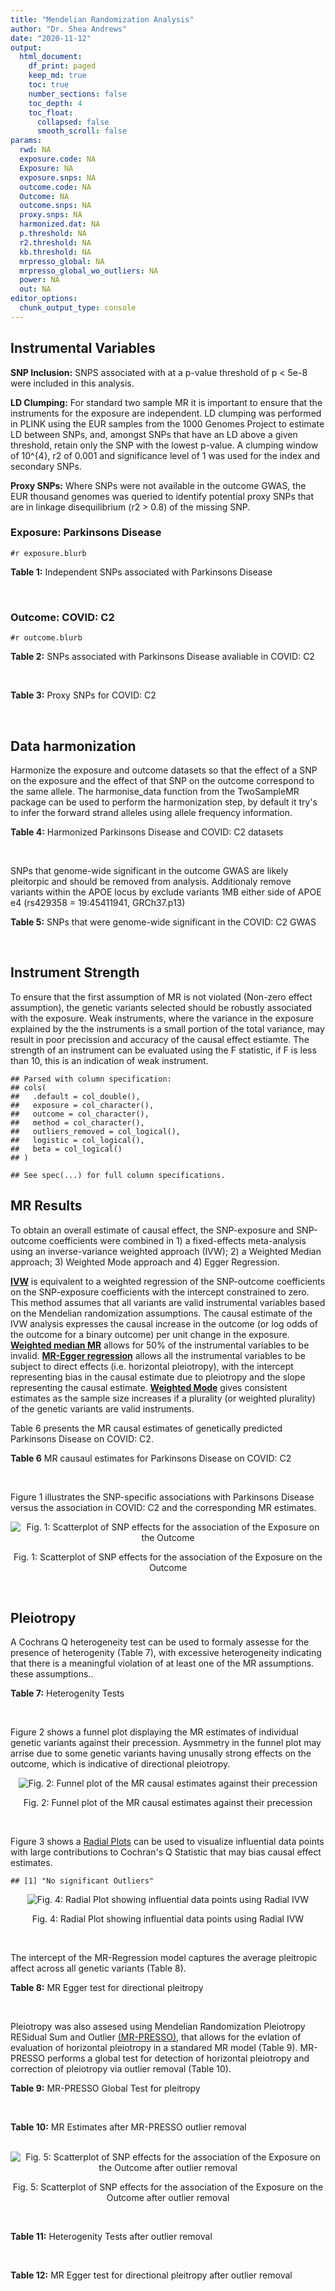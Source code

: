 ```yaml
---
title: "Mendelian Randomization Analysis"
author: "Dr. Shea Andrews"
date: "2020-11-12"
output:
  html_document:
    df_print: paged
    keep_md: true
    toc: true
    number_sections: false
    toc_depth: 4
    toc_float:
      collapsed: false
      smooth_scroll: false
params:
  rwd: NA
  exposure.code: NA
  Exposure: NA
  exposure.snps: NA
  outcome.code: NA
  Outcome: NA
  outcome.snps: NA
  proxy.snps: NA
  harmonized.dat: NA
  p.threshold: NA
  r2.threshold: NA
  kb.threshold: NA
  mrpresso_global: NA
  mrpresso_global_wo_outliers: NA
  power: NA
  out: NA
editor_options:
  chunk_output_type: console
---
```







## Instrumental Variables
**SNP Inclusion:** SNPS associated with at a p-value threshold of p < 5e-8 were included in this analysis.
<br>

**LD Clumping:** For standard two sample MR it is important to ensure that the instruments for the exposure are independent. LD clumping was performed in PLINK using the EUR samples from the 1000 Genomes Project to estimate LD between SNPs, and, amongst SNPs that have an LD above a given threshold, retain only the SNP with the lowest p-value. A clumping window of 10^{4}, r2 of 0.001 and significance level of 1 was used for the index and secondary SNPs.
<br>

**Proxy SNPs:** Where SNPs were not available in the outcome GWAS, the EUR thousand genomes was queried to identify potential proxy SNPs that are in linkage disequilibrium (r2 > 0.8) of the missing SNP.
<br>

### Exposure: Parkinsons Disease
`#r exposure.blurb`
<br>

**Table 1:** Independent SNPs associated with Parkinsons Disease
<div data-pagedtable="false">
  <script data-pagedtable-source type="application/json">
{"columns":[{"label":["SNP"],"name":[1],"type":["chr"],"align":["left"]},{"label":["CHROM"],"name":[2],"type":["dbl"],"align":["right"]},{"label":["POS"],"name":[3],"type":["dbl"],"align":["right"]},{"label":["REF"],"name":[4],"type":["chr"],"align":["left"]},{"label":["ALT"],"name":[5],"type":["chr"],"align":["left"]},{"label":["AF"],"name":[6],"type":["dbl"],"align":["right"]},{"label":["BETA"],"name":[7],"type":["dbl"],"align":["right"]},{"label":["SE"],"name":[8],"type":["dbl"],"align":["right"]},{"label":["Z"],"name":[9],"type":["dbl"],"align":["right"]},{"label":["P"],"name":[10],"type":["dbl"],"align":["right"]},{"label":["N"],"name":[11],"type":["dbl"],"align":["right"]},{"label":["TRAIT"],"name":[12],"type":["chr"],"align":["left"]}],"data":[{"1":"rs35749011","2":"1","3":"155135036","4":"G","5":"A","6":"0.0191","7":"0.7508","8":"0.0659","9":"11.393020","10":"5.022e-30","11":"482730","12":"parkinsons_disease"},{"1":"rs823106","2":"1","3":"205656453","4":"G","5":"C","6":"0.8488","7":"-0.1492","8":"0.0239","9":"-6.242678","10":"4.100e-10","11":"482730","12":"parkinsons_disease"},{"1":"rs4488803","2":"3","3":"58218352","4":"G","5":"A","6":"0.3746","7":"-0.1136","8":"0.0199","9":"-5.708543","10":"1.076e-08","11":"482730","12":"parkinsons_disease"},{"1":"rs34311866","2":"4","3":"951947","4":"T","5":"C","6":"0.1958","7":"0.2272","8":"0.0231","9":"9.835500","10":"7.974e-23","11":"482730","12":"parkinsons_disease"},{"1":"rs4698412","2":"4","3":"15737348","4":"G","5":"A","6":"0.5530","7":"0.1258","8":"0.0168","9":"7.488095","10":"7.049e-14","11":"482730","12":"parkinsons_disease"},{"1":"rs7695720","2":"4","3":"77183300","4":"A","5":"C","6":"0.2091","7":"-0.1255","8":"0.0208","9":"-6.033650","10":"1.528e-09","11":"482730","12":"parkinsons_disease"},{"1":"rs356203","2":"4","3":"90666041","4":"C","5":"T","6":"0.6169","7":"-0.2398","8":"0.0178","9":"-13.471910","10":"3.007e-41","11":"482730","12":"parkinsons_disease"},{"1":"rs75646569","2":"5","3":"60345424","4":"T","5":"G","6":"0.1117","7":"0.1916","8":"0.0266","9":"7.203010","10":"5.618e-13","11":"482730","12":"parkinsons_disease"},{"1":"rs35265698","2":"6","3":"32561334","4":"C","5":"G","6":"0.1547","7":"-0.2000","8":"0.0303","9":"-6.600660","10":"3.927e-11","11":"480593","12":"parkinsons_disease"},{"1":"rs858295","2":"7","3":"23245569","4":"A","5":"G","6":"0.3947","7":"-0.1039","8":"0.0176","9":"-5.903410","10":"3.831e-09","11":"482730","12":"parkinsons_disease"},{"1":"rs620490","2":"8","3":"16697579","4":"T","5":"G","6":"0.2762","7":"-0.1174","8":"0.0190","9":"-6.178950","10":"6.456e-10","11":"482730","12":"parkinsons_disease"},{"1":"rs144814361","2":"10","3":"121410917","4":"C","5":"T","6":"0.0174","7":"0.4411","8":"0.0680","9":"6.486765","10":"9.065e-11","11":"482730","12":"parkinsons_disease"},{"1":"rs75505347","2":"12","3":"40885549","4":"C","5":"T","6":"0.0195","7":"0.3917","8":"0.0674","9":"5.811573","10":"6.117e-09","11":"482730","12":"parkinsons_disease"},{"1":"rs10847864","2":"12","3":"123326598","4":"G","5":"T","6":"0.3625","7":"0.1274","8":"0.0179","9":"7.117318","10":"9.812e-13","11":"482730","12":"parkinsons_disease"},{"1":"rs4774417","2":"15","3":"61993702","4":"G","5":"A","6":"0.7397","7":"0.1052","8":"0.0192","9":"5.479167","10":"4.626e-08","11":"482730","12":"parkinsons_disease"},{"1":"rs12934900","2":"16","3":"30923602","4":"A","5":"T","6":"0.6571","7":"0.1215","8":"0.0184","9":"6.603260","10":"4.331e-11","11":"482730","12":"parkinsons_disease"},{"1":"rs4566208","2":"17","3":"16010920","4":"A","5":"G","6":"0.5659","7":"-0.0957","8":"0.0174","9":"-5.500000","10":"3.884e-08","11":"482730","12":"parkinsons_disease"},{"1":"rs58879558","2":"17","3":"44095467","4":"T","5":"C","6":"0.2229","7":"-0.2383","8":"0.0250","9":"-9.532000","10":"1.363e-21","11":"482730","12":"parkinsons_disease"},{"1":"rs4588066","2":"18","3":"40672964","4":"G","5":"A","6":"0.3260","7":"0.1046","8":"0.0178","9":"5.876404","10":"4.453e-09","11":"482730","12":"parkinsons_disease"}],"options":{"columns":{"min":{},"max":[10]},"rows":{"min":[10],"max":[10]},"pages":{}}}
  </script>
</div>
<br>

### Outcome: COVID: C2
`#r outcome.blurb`
<br>

**Table 2:** SNPs associated with Parkinsons Disease avaliable in COVID: C2
<div data-pagedtable="false">
  <script data-pagedtable-source type="application/json">
{"columns":[{"label":["SNP"],"name":[1],"type":["chr"],"align":["left"]},{"label":["CHROM"],"name":[2],"type":["dbl"],"align":["right"]},{"label":["POS"],"name":[3],"type":["dbl"],"align":["right"]},{"label":["REF"],"name":[4],"type":["chr"],"align":["left"]},{"label":["ALT"],"name":[5],"type":["chr"],"align":["left"]},{"label":["AF"],"name":[6],"type":["dbl"],"align":["right"]},{"label":["BETA"],"name":[7],"type":["dbl"],"align":["right"]},{"label":["SE"],"name":[8],"type":["dbl"],"align":["right"]},{"label":["Z"],"name":[9],"type":["dbl"],"align":["right"]},{"label":["P"],"name":[10],"type":["dbl"],"align":["right"]},{"label":["N"],"name":[11],"type":["dbl"],"align":["right"]},{"label":["TRAIT"],"name":[12],"type":["chr"],"align":["left"]}],"data":[{"1":"rs35749011","2":"1","3":"155135036","4":"G","5":"A","6":"0.02514","7":"0.04259700","8":"0.071421","9":"0.596421221","10":"0.5509000","11":"677994","12":"covid_vs._population__eur_wo_ukbb"},{"1":"rs823106","2":"1","3":"205656453","4":"G","5":"C","6":"0.86340","7":"0.00177310","8":"0.022497","9":"0.078814953","10":"0.9372000","11":"921184","12":"covid_vs._population__eur_wo_ukbb"},{"1":"rs4488803","2":"3","3":"58218352","4":"G","5":"A","6":"0.42420","7":"-0.01270900","8":"0.016824","9":"-0.755408940","10":"0.4500000","11":"917047","12":"covid_vs._population__eur_wo_ukbb"},{"1":"rs34311866","2":"4","3":"951947","4":"T","5":"C","6":"0.20460","7":"0.02358500","8":"0.019360","9":"1.218233471","10":"0.2231000","11":"926803","12":"covid_vs._population__eur_wo_ukbb"},{"1":"rs4698412","2":"4","3":"15737348","4":"G","5":"A","6":"0.55980","7":"-0.01759000","8":"0.015383","9":"-1.143470064","10":"0.2528000","11":"926803","12":"covid_vs._population__eur_wo_ukbb"},{"1":"rs7695720","2":"4","3":"77183300","4":"A","5":"C","6":"0.21030","7":"-0.02575300","8":"0.020549","9":"-1.253248333","10":"0.2101000","11":"916083","12":"covid_vs._population__eur_wo_ukbb"},{"1":"rs356203","2":"4","3":"90666041","4":"C","5":"T","6":"0.63470","7":"0.01792300","8":"0.016066","9":"1.115585709","10":"0.2646000","11":"926439","12":"covid_vs._population__eur_wo_ukbb"},{"1":"rs75646569","2":"5","3":"60345424","4":"T","5":"G","6":"0.11520","7":"-0.01843200","8":"0.025322","9":"-0.727904589","10":"0.4667000","11":"926803","12":"covid_vs._population__eur_wo_ukbb"},{"1":"rs35265698","2":"6","3":"32561334","4":"C","5":"G","6":"0.17670","7":"-0.07412800","8":"0.022029","9":"-3.365018839","10":"0.0007653","11":"788218","12":"covid_vs._population__eur_wo_ukbb"},{"1":"rs858295","2":"7","3":"23245569","4":"A","5":"G","6":"0.38840","7":"0.01542300","8":"0.015683","9":"0.983421539","10":"0.3254000","11":"927103","12":"covid_vs._population__eur_wo_ukbb"},{"1":"rs620490","2":"8","3":"16697579","4":"T","5":"G","6":"0.29810","7":"-0.00933760","8":"0.017213","9":"-0.542473712","10":"0.5875000","11":"926139","12":"covid_vs._population__eur_wo_ukbb"},{"1":"rs144814361","2":"10","3":"121410917","4":"C","5":"T","6":"0.02596","7":"0.13123000","8":"0.068470","9":"1.916605813","10":"0.0552800","11":"916083","12":"covid_vs._population__eur_wo_ukbb"},{"1":"rs75505347","2":"12","3":"40885549","4":"C","5":"T","6":"0.02849","7":"0.00038508","8":"0.058793","9":"0.006549759","10":"0.9948000","11":"920520","12":"covid_vs._population__eur_wo_ukbb"},{"1":"rs10847864","2":"12","3":"123326598","4":"G","5":"T","6":"0.34150","7":"-0.01128600","8":"0.021336","9":"-0.528965129","10":"0.5968000","11":"627075","12":"covid_vs._population__eur_wo_ukbb"},{"1":"rs4774417","2":"15","3":"61993702","4":"G","5":"A","6":"0.69350","7":"0.02660800","8":"0.020170","9":"1.319186911","10":"0.1871000","11":"907626","12":"covid_vs._population__eur_wo_ukbb"},{"1":"rs12934900","2":"16","3":"30923602","4":"A","5":"T","6":"0.63520","7":"-0.00459730","8":"0.017204","9":"-0.267222739","10":"0.7893000","11":"917047","12":"covid_vs._population__eur_wo_ukbb"},{"1":"rs4566208","2":"17","3":"16010920","4":"A","5":"G","6":"0.55250","7":"0.01515900","8":"0.016875","9":"0.898311111","10":"0.3690000","11":"917983","12":"covid_vs._population__eur_wo_ukbb"},{"1":"rs58879558","2":"17","3":"44095467","4":"T","5":"C","6":"0.20520","7":"-0.05543300","8":"0.018944","9":"-2.926150760","10":"0.0034320","11":"688092","12":"covid_vs._population__eur_wo_ukbb"},{"1":"rs4588066","2":"18","3":"40672964","4":"G","5":"A","6":"0.34790","7":"0.01387300","8":"0.016441","9":"0.843805121","10":"0.3988000","11":"926803","12":"covid_vs._population__eur_wo_ukbb"}],"options":{"columns":{"min":{},"max":[10]},"rows":{"min":[10],"max":[10]},"pages":{}}}
  </script>
</div>
<br>

**Table 3:** Proxy SNPs for COVID: C2
<div data-pagedtable="false">
  <script data-pagedtable-source type="application/json">
{"columns":[{"label":["proxy.outcome"],"name":[1],"type":["lgl"],"align":["right"]},{"label":["target_snp"],"name":[2],"type":["lgl"],"align":["right"]},{"label":["proxy_snp"],"name":[3],"type":["lgl"],"align":["right"]},{"label":["ld.r2"],"name":[4],"type":["lgl"],"align":["right"]},{"label":["Dprime"],"name":[5],"type":["lgl"],"align":["right"]},{"label":["ref.proxy"],"name":[6],"type":["lgl"],"align":["right"]},{"label":["alt.proxy"],"name":[7],"type":["lgl"],"align":["right"]},{"label":["CHROM"],"name":[8],"type":["lgl"],"align":["right"]},{"label":["POS"],"name":[9],"type":["lgl"],"align":["right"]},{"label":["ALT.proxy"],"name":[10],"type":["lgl"],"align":["right"]},{"label":["REF.proxy"],"name":[11],"type":["lgl"],"align":["right"]},{"label":["AF"],"name":[12],"type":["lgl"],"align":["right"]},{"label":["BETA"],"name":[13],"type":["lgl"],"align":["right"]},{"label":["SE"],"name":[14],"type":["lgl"],"align":["right"]},{"label":["P"],"name":[15],"type":["lgl"],"align":["right"]},{"label":["N"],"name":[16],"type":["lgl"],"align":["right"]},{"label":["ref"],"name":[17],"type":["lgl"],"align":["right"]},{"label":["alt"],"name":[18],"type":["lgl"],"align":["right"]},{"label":["ALT"],"name":[19],"type":["lgl"],"align":["right"]},{"label":["REF"],"name":[20],"type":["lgl"],"align":["right"]},{"label":["PHASE"],"name":[21],"type":["lgl"],"align":["right"]}],"data":[{"1":"NA","2":"NA","3":"NA","4":"NA","5":"NA","6":"NA","7":"NA","8":"NA","9":"NA","10":"NA","11":"NA","12":"NA","13":"NA","14":"NA","15":"NA","16":"NA","17":"NA","18":"NA","19":"NA","20":"NA","21":"NA"}],"options":{"columns":{"min":{},"max":[10]},"rows":{"min":[10],"max":[10]},"pages":{}}}
  </script>
</div>
<br>

## Data harmonization
Harmonize the exposure and outcome datasets so that the effect of a SNP on the exposure and the effect of that SNP on the outcome correspond to the same allele. The harmonise_data function from the TwoSampleMR package can be used to perform the harmonization step, by default it try's to infer the forward strand alleles using allele frequency information.
<br>

**Table 4:** Harmonized Parkinsons Disease and COVID: C2 datasets
<div data-pagedtable="false">
  <script data-pagedtable-source type="application/json">
{"columns":[{"label":["SNP"],"name":[1],"type":["chr"],"align":["left"]},{"label":["effect_allele.exposure"],"name":[2],"type":["chr"],"align":["left"]},{"label":["other_allele.exposure"],"name":[3],"type":["chr"],"align":["left"]},{"label":["effect_allele.outcome"],"name":[4],"type":["chr"],"align":["left"]},{"label":["other_allele.outcome"],"name":[5],"type":["chr"],"align":["left"]},{"label":["beta.exposure"],"name":[6],"type":["dbl"],"align":["right"]},{"label":["beta.outcome"],"name":[7],"type":["dbl"],"align":["right"]},{"label":["eaf.exposure"],"name":[8],"type":["dbl"],"align":["right"]},{"label":["eaf.outcome"],"name":[9],"type":["dbl"],"align":["right"]},{"label":["remove"],"name":[10],"type":["lgl"],"align":["right"]},{"label":["palindromic"],"name":[11],"type":["lgl"],"align":["right"]},{"label":["ambiguous"],"name":[12],"type":["lgl"],"align":["right"]},{"label":["id.outcome"],"name":[13],"type":["chr"],"align":["left"]},{"label":["chr.outcome"],"name":[14],"type":["dbl"],"align":["right"]},{"label":["pos.outcome"],"name":[15],"type":["dbl"],"align":["right"]},{"label":["se.outcome"],"name":[16],"type":["dbl"],"align":["right"]},{"label":["z.outcome"],"name":[17],"type":["dbl"],"align":["right"]},{"label":["pval.outcome"],"name":[18],"type":["dbl"],"align":["right"]},{"label":["samplesize.outcome"],"name":[19],"type":["dbl"],"align":["right"]},{"label":["outcome"],"name":[20],"type":["chr"],"align":["left"]},{"label":["mr_keep.outcome"],"name":[21],"type":["lgl"],"align":["right"]},{"label":["pval_origin.outcome"],"name":[22],"type":["chr"],"align":["left"]},{"label":["chr.exposure"],"name":[23],"type":["dbl"],"align":["right"]},{"label":["pos.exposure"],"name":[24],"type":["dbl"],"align":["right"]},{"label":["se.exposure"],"name":[25],"type":["dbl"],"align":["right"]},{"label":["z.exposure"],"name":[26],"type":["dbl"],"align":["right"]},{"label":["pval.exposure"],"name":[27],"type":["dbl"],"align":["right"]},{"label":["samplesize.exposure"],"name":[28],"type":["dbl"],"align":["right"]},{"label":["exposure"],"name":[29],"type":["chr"],"align":["left"]},{"label":["mr_keep.exposure"],"name":[30],"type":["lgl"],"align":["right"]},{"label":["pval_origin.exposure"],"name":[31],"type":["chr"],"align":["left"]},{"label":["id.exposure"],"name":[32],"type":["chr"],"align":["left"]},{"label":["action"],"name":[33],"type":["dbl"],"align":["right"]},{"label":["mr_keep"],"name":[34],"type":["lgl"],"align":["right"]},{"label":["pt"],"name":[35],"type":["dbl"],"align":["right"]},{"label":["pleitropy_keep"],"name":[36],"type":["lgl"],"align":["right"]},{"label":["mrpresso_RSSobs"],"name":[37],"type":["dbl"],"align":["right"]},{"label":["mrpresso_pval"],"name":[38],"type":["dbl"],"align":["right"]},{"label":["mrpresso_keep"],"name":[39],"type":["lgl"],"align":["right"]}],"data":[{"1":"rs10847864","2":"T","3":"G","4":"T","5":"G","6":"0.1274","7":"-0.01128600","8":"0.3625","9":"0.34150","10":"FALSE","11":"FALSE","12":"FALSE","13":"GpMK6M","14":"12","15":"123326598","16":"0.021336","17":"-0.528965129","18":"0.5968000","19":"627075","20":"covidhgi2020anaC2v4eurwoukbb","21":"TRUE","22":"reported","23":"12","24":"123326598","25":"0.0179","26":"7.117318","27":"9.812e-13","28":"482730","29":"Nalls2019pd","30":"TRUE","31":"reported","32":"mr0SCF","33":"2","34":"TRUE","35":"5e-08","36":"TRUE","37":"3.818047e-04","38":"1.0000","39":"TRUE"},{"1":"rs12934900","2":"T","3":"A","4":"T","5":"A","6":"0.1215","7":"-0.00459730","8":"0.6571","9":"0.63520","10":"FALSE","11":"TRUE","12":"FALSE","13":"GpMK6M","14":"16","15":"30923602","16":"0.017204","17":"-0.267222739","18":"0.7893000","19":"917047","20":"covidhgi2020anaC2v4eurwoukbb","21":"TRUE","22":"reported","23":"16","24":"30923602","25":"0.0184","26":"6.603260","27":"4.331e-11","28":"482730","29":"Nalls2019pd","30":"TRUE","31":"reported","32":"mr0SCF","33":"2","34":"TRUE","35":"5e-08","36":"TRUE","37":"1.546423e-04","38":"1.0000","39":"TRUE"},{"1":"rs144814361","2":"T","3":"C","4":"T","5":"C","6":"0.4411","7":"0.13123000","8":"0.0174","9":"0.02596","10":"FALSE","11":"FALSE","12":"FALSE","13":"GpMK6M","14":"10","15":"121410917","16":"0.068470","17":"1.916605813","18":"0.0552800","19":"916083","20":"covidhgi2020anaC2v4eurwoukbb","21":"TRUE","22":"reported","23":"10","24":"121410917","25":"0.0680","26":"6.486765","27":"9.065e-11","28":"482730","29":"Nalls2019pd","30":"TRUE","31":"reported","32":"mr0SCF","33":"2","34":"TRUE","35":"5e-08","36":"TRUE","37":"1.163246e-02","38":"1.0000","39":"TRUE"},{"1":"rs34311866","2":"C","3":"T","4":"C","5":"T","6":"0.2272","7":"0.02358500","8":"0.1958","9":"0.20460","10":"FALSE","11":"FALSE","12":"FALSE","13":"GpMK6M","14":"4","15":"951947","16":"0.019360","17":"1.218233471","18":"0.2231000","19":"926803","20":"covidhgi2020anaC2v4eurwoukbb","21":"TRUE","22":"reported","23":"4","24":"951947","25":"0.0231","26":"9.835500","27":"7.974e-23","28":"482730","29":"Nalls2019pd","30":"TRUE","31":"reported","32":"mr0SCF","33":"2","34":"TRUE","35":"5e-08","36":"TRUE","37":"1.197149e-04","38":"1.0000","39":"TRUE"},{"1":"rs35265698","2":"G","3":"C","4":"G","5":"C","6":"-0.2000","7":"-0.07412800","8":"0.1547","9":"0.17670","10":"FALSE","11":"TRUE","12":"FALSE","13":"GpMK6M","14":"6","15":"32561334","16":"0.022029","17":"-3.365018839","18":"0.0007653","19":"788218","20":"covidhgi2020anaC2v4eurwoukbb","21":"TRUE","22":"reported","23":"6","24":"32561334","25":"0.0303","26":"-6.600660","27":"3.927e-11","28":"480593","29":"Nalls2019pd","30":"TRUE","31":"reported","32":"mr0SCF","33":"2","34":"TRUE","35":"5e-08","36":"TRUE","37":"4.370693e-03","38":"0.0665","39":"TRUE"},{"1":"rs356203","2":"T","3":"C","4":"T","5":"C","6":"-0.2398","7":"0.01792300","8":"0.6169","9":"0.63470","10":"FALSE","11":"FALSE","12":"FALSE","13":"GpMK6M","14":"4","15":"90666041","16":"0.016066","17":"1.115585709","18":"0.2646000","19":"926439","20":"covidhgi2020anaC2v4eurwoukbb","21":"TRUE","22":"reported","23":"4","24":"90666041","25":"0.0178","26":"-13.471910","27":"3.007e-41","28":"482730","29":"Nalls2019pd","30":"TRUE","31":"reported","32":"mr0SCF","33":"2","34":"TRUE","35":"5e-08","36":"TRUE","37":"1.523746e-03","38":"0.4769","39":"TRUE"},{"1":"rs35749011","2":"A","3":"G","4":"A","5":"G","6":"0.7508","7":"0.04259700","8":"0.0191","9":"0.02514","10":"FALSE","11":"FALSE","12":"FALSE","13":"GpMK6M","14":"1","15":"155135036","16":"0.071421","17":"0.596421221","18":"0.5509000","19":"677994","20":"covidhgi2020anaC2v4eurwoukbb","21":"TRUE","22":"reported","23":"1","24":"155135036","25":"0.0659","26":"11.393020","27":"5.022e-30","28":"482730","29":"Nalls2019pd","30":"TRUE","31":"reported","32":"mr0SCF","33":"2","34":"TRUE","35":"5e-08","36":"TRUE","37":"1.032192e-05","38":"1.0000","39":"TRUE"},{"1":"rs4488803","2":"A","3":"G","4":"A","5":"G","6":"-0.1136","7":"-0.01270900","8":"0.3746","9":"0.42420","10":"FALSE","11":"FALSE","12":"FALSE","13":"GpMK6M","14":"3","15":"58218352","16":"0.016824","17":"-0.755408940","18":"0.4500000","19":"917047","20":"covidhgi2020anaC2v4eurwoukbb","21":"TRUE","22":"reported","23":"3","24":"58218352","25":"0.0199","26":"-5.708543","27":"1.076e-08","28":"482730","29":"Nalls2019pd","30":"TRUE","31":"reported","32":"mr0SCF","33":"2","34":"TRUE","35":"5e-08","36":"TRUE","37":"3.630964e-05","38":"1.0000","39":"TRUE"},{"1":"rs4566208","2":"G","3":"A","4":"G","5":"A","6":"-0.0957","7":"0.01515900","8":"0.5659","9":"0.55250","10":"FALSE","11":"FALSE","12":"FALSE","13":"GpMK6M","14":"17","15":"16010920","16":"0.016875","17":"0.898311111","18":"0.3690000","19":"917983","20":"covidhgi2020anaC2v4eurwoukbb","21":"TRUE","22":"reported","23":"17","24":"16010920","25":"0.0174","26":"-5.500000","27":"3.884e-08","28":"482730","29":"Nalls2019pd","30":"TRUE","31":"reported","32":"mr0SCF","33":"2","34":"TRUE","35":"5e-08","36":"TRUE","37":"4.616353e-04","38":"1.0000","39":"TRUE"},{"1":"rs4588066","2":"A","3":"G","4":"A","5":"G","6":"0.1046","7":"0.01387300","8":"0.3260","9":"0.34790","10":"FALSE","11":"FALSE","12":"FALSE","13":"GpMK6M","14":"18","15":"40672964","16":"0.016441","17":"0.843805121","18":"0.3988000","19":"926803","20":"covidhgi2020anaC2v4eurwoukbb","21":"TRUE","22":"reported","23":"18","24":"40672964","25":"0.0178","26":"5.876404","27":"4.453e-09","28":"482730","29":"Nalls2019pd","30":"TRUE","31":"reported","32":"mr0SCF","33":"2","34":"TRUE","35":"5e-08","36":"TRUE","37":"6.030396e-05","38":"1.0000","39":"TRUE"},{"1":"rs4698412","2":"A","3":"G","4":"A","5":"G","6":"0.1258","7":"-0.01759000","8":"0.5530","9":"0.55980","10":"FALSE","11":"FALSE","12":"FALSE","13":"GpMK6M","14":"4","15":"15737348","16":"0.015383","17":"-1.143470064","18":"0.2528000","19":"926803","20":"covidhgi2020anaC2v4eurwoukbb","21":"TRUE","22":"reported","23":"4","24":"15737348","25":"0.0168","26":"7.488095","27":"7.049e-14","28":"482730","29":"Nalls2019pd","30":"TRUE","31":"reported","32":"mr0SCF","33":"2","34":"TRUE","35":"5e-08","36":"TRUE","37":"7.055426e-04","38":"1.0000","39":"TRUE"},{"1":"rs4774417","2":"A","3":"G","4":"A","5":"G","6":"0.1052","7":"0.02660800","8":"0.7397","9":"0.69350","10":"FALSE","11":"FALSE","12":"FALSE","13":"GpMK6M","14":"15","15":"61993702","16":"0.020170","17":"1.319186911","18":"0.1871000","19":"907626","20":"covidhgi2020anaC2v4eurwoukbb","21":"TRUE","22":"reported","23":"15","24":"61993702","25":"0.0192","26":"5.479167","27":"4.626e-08","28":"482730","29":"Nalls2019pd","30":"TRUE","31":"reported","32":"mr0SCF","33":"2","34":"TRUE","35":"5e-08","36":"TRUE","37":"4.264643e-04","38":"1.0000","39":"TRUE"},{"1":"rs58879558","2":"C","3":"T","4":"C","5":"T","6":"-0.2383","7":"-0.05543300","8":"0.2229","9":"0.20520","10":"FALSE","11":"FALSE","12":"FALSE","13":"GpMK6M","14":"17","15":"44095467","16":"0.018944","17":"-2.926150760","18":"0.0034320","19":"688092","20":"covidhgi2020anaC2v4eurwoukbb","21":"TRUE","22":"reported","23":"17","24":"44095467","25":"0.0250","26":"-9.532000","27":"1.363e-21","28":"482730","29":"Nalls2019pd","30":"TRUE","31":"reported","32":"mr0SCF","33":"2","34":"TRUE","35":"5e-08","36":"TRUE","37":"2.165863e-03","38":"0.3078","39":"TRUE"},{"1":"rs620490","2":"G","3":"T","4":"G","5":"T","6":"-0.1174","7":"-0.00933760","8":"0.2762","9":"0.29810","10":"FALSE","11":"FALSE","12":"FALSE","13":"GpMK6M","14":"8","15":"16697579","16":"0.017213","17":"-0.542473712","18":"0.5875000","19":"926139","20":"covidhgi2020anaC2v4eurwoukbb","21":"TRUE","22":"reported","23":"8","24":"16697579","25":"0.0190","26":"-6.178950","27":"6.456e-10","28":"482730","29":"Nalls2019pd","30":"TRUE","31":"reported","32":"mr0SCF","33":"2","34":"TRUE","35":"5e-08","36":"TRUE","37":"5.276619e-06","38":"1.0000","39":"TRUE"},{"1":"rs75505347","2":"T","3":"C","4":"T","5":"C","6":"0.3917","7":"0.00038508","8":"0.0195","9":"0.02849","10":"FALSE","11":"FALSE","12":"FALSE","13":"GpMK6M","14":"12","15":"40885549","16":"0.058793","17":"0.006549759","18":"0.9948000","19":"920520","20":"covidhgi2020anaC2v4eurwoukbb","21":"TRUE","22":"reported","23":"12","24":"40885549","25":"0.0674","26":"5.811573","27":"6.117e-09","28":"482730","29":"Nalls2019pd","30":"TRUE","31":"reported","32":"mr0SCF","33":"2","34":"TRUE","35":"5e-08","36":"TRUE","37":"5.849175e-04","38":"1.0000","39":"TRUE"},{"1":"rs75646569","2":"G","3":"T","4":"G","5":"T","6":"0.1916","7":"-0.01843200","8":"0.1117","9":"0.11520","10":"FALSE","11":"FALSE","12":"FALSE","13":"GpMK6M","14":"5","15":"60345424","16":"0.025322","17":"-0.727904589","18":"0.4667000","19":"926803","20":"covidhgi2020anaC2v4eurwoukbb","21":"TRUE","22":"reported","23":"5","24":"60345424","25":"0.0266","26":"7.203010","27":"5.618e-13","28":"482730","29":"Nalls2019pd","30":"TRUE","31":"reported","32":"mr0SCF","33":"2","34":"TRUE","35":"5e-08","36":"TRUE","37":"9.867101e-04","38":"1.0000","39":"TRUE"},{"1":"rs7695720","2":"C","3":"A","4":"C","5":"A","6":"-0.1255","7":"-0.02575300","8":"0.2091","9":"0.21030","10":"FALSE","11":"FALSE","12":"FALSE","13":"GpMK6M","14":"4","15":"77183300","16":"0.020549","17":"-1.253248333","18":"0.2101000","19":"916083","20":"covidhgi2020anaC2v4eurwoukbb","21":"TRUE","22":"reported","23":"4","24":"77183300","25":"0.0208","26":"-6.033650","27":"1.528e-09","28":"482730","29":"Nalls2019pd","30":"TRUE","31":"reported","32":"mr0SCF","33":"2","34":"TRUE","35":"5e-08","36":"TRUE","37":"3.484271e-04","38":"1.0000","39":"TRUE"},{"1":"rs823106","2":"C","3":"G","4":"C","5":"G","6":"-0.1492","7":"0.00177310","8":"0.8488","9":"0.86340","10":"FALSE","11":"TRUE","12":"FALSE","13":"GpMK6M","14":"1","15":"205656453","16":"0.022497","17":"0.078814953","18":"0.9372000","19":"921184","20":"covidhgi2020anaC2v4eurwoukbb","21":"TRUE","22":"reported","23":"1","24":"205656453","25":"0.0239","26":"-6.242678","27":"4.100e-10","28":"482730","29":"Nalls2019pd","30":"TRUE","31":"reported","32":"mr0SCF","33":"2","34":"TRUE","35":"5e-08","36":"TRUE","37":"1.253282e-04","38":"1.0000","39":"TRUE"},{"1":"rs858295","2":"G","3":"A","4":"G","5":"A","6":"-0.1039","7":"0.01542300","8":"0.3947","9":"0.38840","10":"FALSE","11":"FALSE","12":"FALSE","13":"GpMK6M","14":"7","15":"23245569","16":"0.015683","17":"0.983421539","18":"0.3254000","19":"927103","20":"covidhgi2020anaC2v4eurwoukbb","21":"TRUE","22":"reported","23":"7","24":"23245569","25":"0.0176","26":"-5.903410","27":"3.831e-09","28":"482730","29":"Nalls2019pd","30":"TRUE","31":"reported","32":"mr0SCF","33":"2","34":"TRUE","35":"5e-08","36":"TRUE","37":"5.049010e-04","38":"1.0000","39":"TRUE"}],"options":{"columns":{"min":{},"max":[10]},"rows":{"min":[10],"max":[10]},"pages":{}}}
  </script>
</div>
<br>

SNPs that genome-wide significant in the outcome GWAS are likely pleitorpic and should be removed from analysis. Additionaly remove variants within the APOE locus by exclude variants 1MB either side of APOE e4 (rs429358 = 19:45411941, GRCh37.p13)
<br>


**Table 5:** SNPs that were genome-wide significant in the COVID: C2 GWAS
<div data-pagedtable="false">
  <script data-pagedtable-source type="application/json">
{"columns":[{"label":["SNP"],"name":[1],"type":["chr"],"align":["left"]},{"label":["chr.outcome"],"name":[2],"type":["dbl"],"align":["right"]},{"label":["pos.outcome"],"name":[3],"type":["dbl"],"align":["right"]},{"label":["pval.exposure"],"name":[4],"type":["dbl"],"align":["right"]},{"label":["pval.outcome"],"name":[5],"type":["dbl"],"align":["right"]}],"data":[],"options":{"columns":{"min":{},"max":[10]},"rows":{"min":[10],"max":[10]},"pages":{}}}
  </script>
</div>
<br>


## Instrument Strength
To ensure that the first assumption of MR is not violated (Non-zero effect assumption), the genetic variants selected should be robustly associated with the exposure. Weak instruments, where the variance in the exposure explained by the the instruments is a small portion of the total variance, may result in poor precission and accuracy of the causal effect estiamte. The strength of an instrument can be evaluated using the F statistic, if F is less than 10, this is an indication of weak instrument.


```
## Parsed with column specification:
## cols(
##   .default = col_double(),
##   exposure = col_character(),
##   outcome = col_character(),
##   method = col_character(),
##   outliers_removed = col_logical(),
##   logistic = col_logical(),
##   beta = col_logical()
## )
```

```
## See spec(...) for full column specifications.
```

<div data-pagedtable="false">
  <script data-pagedtable-source type="application/json">
{"columns":[{"label":["outliers_removed"],"name":[1],"type":["lgl"],"align":["right"]},{"label":["pve.exposure"],"name":[2],"type":["dbl"],"align":["right"]},{"label":["F"],"name":[3],"type":["dbl"],"align":["right"]},{"label":["Alpha"],"name":[4],"type":["dbl"],"align":["right"]},{"label":["NCP"],"name":[5],"type":["dbl"],"align":["right"]},{"label":["Power"],"name":[6],"type":["dbl"],"align":["right"]}],"data":[{"1":"FALSE","2":"0.0007443399","3":"57.79114","4":"0.05","5":"14.007","6":"0.9626766"}],"options":{"columns":{"min":{},"max":[10]},"rows":{"min":[10],"max":[10]},"pages":{}}}
  </script>
</div>

##  MR Results
To obtain an overall estimate of causal effect, the SNP-exposure and SNP-outcome coefficients were combined in 1) a fixed-effects meta-analysis using an inverse-variance weighted approach (IVW); 2) a Weighted Median approach; 3) Weighted Mode approach and 4) Egger Regression.


[**IVW**](https://doi.org/10.1002/gepi.21758) is equivalent to a weighted regression of the SNP-outcome coefficients on the SNP-exposure coefficients with the intercept constrained to zero. This method assumes that all variants are valid instrumental variables based on the Mendelian randomization assumptions. The causal estimate of the IVW analysis expresses the causal increase in the outcome (or log odds of the outcome for a binary outcome) per unit change in the exposure. [**Weighted median MR**](https://doi.org/10.1002/gepi.21965) allows for 50% of the instrumental variables to be invalid. [**MR-Egger regression**](https://doi.org/10.1093/ije/dyw220) allows all the instrumental variables to be subject to direct effects (i.e. horizontal pleiotropy), with the intercept representing bias in the causal estimate due to pleiotropy and the slope representing the causal estimate. [**Weighted Mode**](https://doi.org/10.1093/ije/dyx102) gives consistent estimates as the sample size increases if a plurality (or weighted plurality) of the genetic variants are valid instruments.
<br>



Table 6 presents the MR causal estimates of genetically predicted Parkinsons Disease on COVID: C2.
<br>

**Table 6** MR causaul estimates for Parkinsons Disease on COVID: C2
<div data-pagedtable="false">
  <script data-pagedtable-source type="application/json">
{"columns":[{"label":["id.exposure"],"name":[1],"type":["chr"],"align":["left"]},{"label":["id.outcome"],"name":[2],"type":["chr"],"align":["left"]},{"label":["outcome"],"name":[3],"type":["fctr"],"align":["left"]},{"label":["exposure"],"name":[4],"type":["fctr"],"align":["left"]},{"label":["method"],"name":[5],"type":["fctr"],"align":["left"]},{"label":["nsnp"],"name":[6],"type":["int"],"align":["right"]},{"label":["b"],"name":[7],"type":["dbl"],"align":["right"]},{"label":["se"],"name":[8],"type":["dbl"],"align":["right"]},{"label":["pval"],"name":[9],"type":["dbl"],"align":["right"]}],"data":[{"1":"mr0SCF","2":"GpMK6M","3":"covidhgi2020anaC2v4eurwoukbb","4":"Nalls2019pd","5":"Inverse variance weighted (fixed effects)","6":"19","7":"0.06065755","8":"0.02747881","9":"0.02728401"},{"1":"mr0SCF","2":"GpMK6M","3":"covidhgi2020anaC2v4eurwoukbb","4":"Nalls2019pd","5":"Weighted median","6":"19","7":"0.05132679","8":"0.04413539","9":"0.24485401"},{"1":"mr0SCF","2":"GpMK6M","3":"covidhgi2020anaC2v4eurwoukbb","4":"Nalls2019pd","5":"Weighted mode","6":"19","7":"-0.04717192","8":"0.08362387","9":"0.57965009"},{"1":"mr0SCF","2":"GpMK6M","3":"covidhgi2020anaC2v4eurwoukbb","4":"Nalls2019pd","5":"MR Egger","6":"19","7":"0.13460270","8":"0.08627000","9":"0.13712271"}],"options":{"columns":{"min":{},"max":[10]},"rows":{"min":[10],"max":[10]},"pages":{}}}
  </script>
</div>
<br>

Figure 1 illustrates the SNP-specific associations with Parkinsons Disease versus the association in COVID: C2 and the corresponding MR estimates.
<br>

<div class="figure" style="text-align: center">
<img src="/sc/arion/projects/LOAD/shea/Projects/MRcovid/results/MRcovideurwoukbb/Nalls2019pd/covidhgi2020anaC2v4eurwoukbb/Nalls2019pd_5e-8_covidhgi2020anaC2v4eurwoukbb_MR_Analaysis_files/figure-html/scatter_plot-1.png" alt="Fig. 1: Scatterplot of SNP effects for the association of the Exposure on the Outcome"  />
<p class="caption">Fig. 1: Scatterplot of SNP effects for the association of the Exposure on the Outcome</p>
</div>
<br>


## Pleiotropy
A Cochrans Q heterogeneity test can be used to formaly assesse for the presence of heterogenity (Table 7), with excessive heterogeneity indicating that there is a meaningful violation of at least one of the MR assumptions.
these assumptions..
<br>

**Table 7:** Heterogenity Tests
<div data-pagedtable="false">
  <script data-pagedtable-source type="application/json">
{"columns":[{"label":["id.exposure"],"name":[1],"type":["chr"],"align":["left"]},{"label":["id.outcome"],"name":[2],"type":["chr"],"align":["left"]},{"label":["outcome"],"name":[3],"type":["fctr"],"align":["left"]},{"label":["exposure"],"name":[4],"type":["fctr"],"align":["left"]},{"label":["method"],"name":[5],"type":["fctr"],"align":["left"]},{"label":["Q"],"name":[6],"type":["dbl"],"align":["right"]},{"label":["Q_df"],"name":[7],"type":["dbl"],"align":["right"]},{"label":["Q_pval"],"name":[8],"type":["dbl"],"align":["right"]}],"data":[{"1":"mr0SCF","2":"GpMK6M","3":"covidhgi2020anaC2v4eurwoukbb","4":"Nalls2019pd","5":"MR Egger","6":"29.10517","7":"17","8":"0.03356857"},{"1":"mr0SCF","2":"GpMK6M","3":"covidhgi2020anaC2v4eurwoukbb","4":"Nalls2019pd","5":"Inverse variance weighted","6":"30.62741","7":"18","8":"0.03177534"}],"options":{"columns":{"min":{},"max":[10]},"rows":{"min":[10],"max":[10]},"pages":{}}}
  </script>
</div>
<br>

Figure 2 shows a funnel plot displaying the MR estimates of individual genetic variants against their precession. Aysmmetry in the funnel plot may arrise due to some genetic variants having unusally strong effects on the outcome, which is indicative of directional pleiotropy.
<br>

<div class="figure" style="text-align: center">
<img src="/sc/arion/projects/LOAD/shea/Projects/MRcovid/results/MRcovideurwoukbb/Nalls2019pd/covidhgi2020anaC2v4eurwoukbb/Nalls2019pd_5e-8_covidhgi2020anaC2v4eurwoukbb_MR_Analaysis_files/figure-html/funnel_plot-1.png" alt="Fig. 2: Funnel plot of the MR causal estimates against their precession"  />
<p class="caption">Fig. 2: Funnel plot of the MR causal estimates against their precession</p>
</div>
<br>

Figure 3 shows a [Radial Plots](https://github.com/WSpiller/RadialMR) can be used to visualize influential data points with large contributions to Cochran's Q Statistic that may bias causal effect estimates.




```
## [1] "No significant Outliers"
```

<div class="figure" style="text-align: center">
<img src="/sc/arion/projects/LOAD/shea/Projects/MRcovid/results/MRcovideurwoukbb/Nalls2019pd/covidhgi2020anaC2v4eurwoukbb/Nalls2019pd_5e-8_covidhgi2020anaC2v4eurwoukbb_MR_Analaysis_files/figure-html/Radial_Plot-1.png" alt="Fig. 4: Radial Plot showing influential data points using Radial IVW"  />
<p class="caption">Fig. 4: Radial Plot showing influential data points using Radial IVW</p>
</div>
<br>

The intercept of the MR-Regression model captures the average pleitropic affect across all genetic variants (Table 8).
<br>

**Table 8:** MR Egger test for directional pleitropy
<div data-pagedtable="false">
  <script data-pagedtable-source type="application/json">
{"columns":[{"label":["id.exposure"],"name":[1],"type":["chr"],"align":["left"]},{"label":["id.outcome"],"name":[2],"type":["chr"],"align":["left"]},{"label":["outcome"],"name":[3],"type":["fctr"],"align":["left"]},{"label":["exposure"],"name":[4],"type":["fctr"],"align":["left"]},{"label":["egger_intercept"],"name":[5],"type":["dbl"],"align":["right"]},{"label":["se"],"name":[6],"type":["dbl"],"align":["right"]},{"label":["pval"],"name":[7],"type":["dbl"],"align":["right"]}],"data":[{"1":"mr0SCF","2":"GpMK6M","3":"covidhgi2020anaC2v4eurwoukbb","4":"Nalls2019pd","5":"-0.01345113","6":"0.01426521","7":"0.3589238"}],"options":{"columns":{"min":{},"max":[10]},"rows":{"min":[10],"max":[10]},"pages":{}}}
  </script>
</div>
<br>

Pleiotropy was also assesed using Mendelian Randomization Pleiotropy RESidual Sum and Outlier [(MR-PRESSO)](https://doi.org/10.1038/s41588-018-0099-7), that allows for the evlation of evaluation of horizontal pleiotropy in a standared MR model (Table 9). MR-PRESSO performs a global test for detection of horizontal pleiotropy and correction of pleiotropy via outlier removal (Table 10).
<br>

**Table 9:** MR-PRESSO Global Test for pleitropy
<div data-pagedtable="false">
  <script data-pagedtable-source type="application/json">
{"columns":[{"label":["id.exposure"],"name":[1],"type":["chr"],"align":["left"]},{"label":["id.outcome"],"name":[2],"type":["chr"],"align":["left"]},{"label":["outcome"],"name":[3],"type":["chr"],"align":["left"]},{"label":["exposure"],"name":[4],"type":["chr"],"align":["left"]},{"label":["pt"],"name":[5],"type":["dbl"],"align":["right"]},{"label":["outliers_removed"],"name":[6],"type":["lgl"],"align":["right"]},{"label":["n_outliers"],"name":[7],"type":["dbl"],"align":["right"]},{"label":["RSSobs"],"name":[8],"type":["dbl"],"align":["right"]},{"label":["pval"],"name":[9],"type":["dbl"],"align":["right"]}],"data":[{"1":"mr0SCF","2":"GpMK6M","3":"covidhgi2020anaC2v4eurwoukbb","4":"Nalls2019pd","5":"5e-08","6":"FALSE","7":"0","8":"35.96268","9":"0.0201"}],"options":{"columns":{"min":{},"max":[10]},"rows":{"min":[10],"max":[10]},"pages":{}}}
  </script>
</div>
<br>


**Table 10:** MR Estimates after MR-PRESSO outlier removal
<div data-pagedtable="false">
  <script data-pagedtable-source type="application/json">
{"columns":[{"label":["id.exposure"],"name":[1],"type":["fctr"],"align":["left"]},{"label":["id.outcome"],"name":[2],"type":["fctr"],"align":["left"]},{"label":["outcome"],"name":[3],"type":["fctr"],"align":["left"]},{"label":["exposure"],"name":[4],"type":["fctr"],"align":["left"]},{"label":["method"],"name":[5],"type":["fctr"],"align":["left"]},{"label":["nsnp"],"name":[6],"type":["lgl"],"align":["right"]},{"label":["b"],"name":[7],"type":["lgl"],"align":["right"]},{"label":["se"],"name":[8],"type":["lgl"],"align":["right"]},{"label":["pval"],"name":[9],"type":["lgl"],"align":["right"]}],"data":[{"1":"mr0SCF","2":"GpMK6M","3":"covidhgi2020anaC2v4eurwoukbb","4":"Nalls2019pd","5":"mrpresso","6":"NA","7":"NA","8":"NA","9":"NA"}],"options":{"columns":{"min":{},"max":[10]},"rows":{"min":[10],"max":[10]},"pages":{}}}
  </script>
</div>
<br>

<div class="figure" style="text-align: center">
<img src="/sc/arion/projects/LOAD/shea/Projects/MRcovid/results/MRcovideurwoukbb/Nalls2019pd/covidhgi2020anaC2v4eurwoukbb/Nalls2019pd_5e-8_covidhgi2020anaC2v4eurwoukbb_MR_Analaysis_files/figure-html/scatter_plot_outlier-1.png" alt="Fig. 5: Scatterplot of SNP effects for the association of the Exposure on the Outcome after outlier removal"  />
<p class="caption">Fig. 5: Scatterplot of SNP effects for the association of the Exposure on the Outcome after outlier removal</p>
</div>
<br>

**Table 11:** Heterogenity Tests after outlier removal
<div data-pagedtable="false">
  <script data-pagedtable-source type="application/json">
{"columns":[{"label":["id.exposure"],"name":[1],"type":["fctr"],"align":["left"]},{"label":["id.outcome"],"name":[2],"type":["fctr"],"align":["left"]},{"label":["outcome"],"name":[3],"type":["fctr"],"align":["left"]},{"label":["exposure"],"name":[4],"type":["fctr"],"align":["left"]},{"label":["method"],"name":[5],"type":["fctr"],"align":["left"]},{"label":["Q"],"name":[6],"type":["lgl"],"align":["right"]},{"label":["Q_df"],"name":[7],"type":["lgl"],"align":["right"]},{"label":["Q_pval"],"name":[8],"type":["lgl"],"align":["right"]}],"data":[{"1":"mr0SCF","2":"GpMK6M","3":"covidhgi2020anaC2v4eurwoukbb","4":"Nalls2019pd","5":"mrpresso","6":"NA","7":"NA","8":"NA"}],"options":{"columns":{"min":{},"max":[10]},"rows":{"min":[10],"max":[10]},"pages":{}}}
  </script>
</div>
<br>

**Table 12:** MR Egger test for directional pleitropy after outlier removal
<div data-pagedtable="false">
  <script data-pagedtable-source type="application/json">
{"columns":[{"label":["id.exposure"],"name":[1],"type":["fctr"],"align":["left"]},{"label":["id.outcome"],"name":[2],"type":["fctr"],"align":["left"]},{"label":["outcome"],"name":[3],"type":["fctr"],"align":["left"]},{"label":["exposure"],"name":[4],"type":["fctr"],"align":["left"]},{"label":["method"],"name":[5],"type":["fctr"],"align":["left"]},{"label":["egger_intercept"],"name":[6],"type":["lgl"],"align":["right"]},{"label":["se"],"name":[7],"type":["lgl"],"align":["right"]},{"label":["pval"],"name":[8],"type":["lgl"],"align":["right"]}],"data":[{"1":"mr0SCF","2":"GpMK6M","3":"covidhgi2020anaC2v4eurwoukbb","4":"Nalls2019pd","5":"mrpresso","6":"NA","7":"NA","8":"NA"}],"options":{"columns":{"min":{},"max":[10]},"rows":{"min":[10],"max":[10]},"pages":{}}}
  </script>
</div>
<br>
